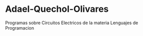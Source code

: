 # Adael-Quechol-Olivares
Programas sobre Circuitos Electricos de la materia Lenguajes de Programacion
